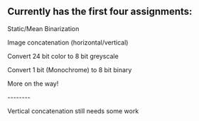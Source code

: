 <h2> Currently has the first four assignments: </h2>
<p> Static/Mean Binarization </p>
<p> Image concatenation (horizontal/vertical) </p>
<p> Convert 24 bit color to 8 bit greyscale </p>
<p> Convert 1 bit (Monochrome) to 8 bit binary</p>
<p> More on the way! </p>
--------
<p> Vertical concatenation still needs some work </p>
